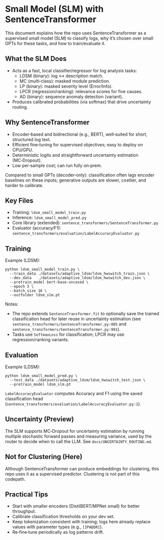 # Small Model (SLM) with SentenceTransformer

This document explains how the repo uses SentenceTransformer as a supervised small model (SLM) to classify logs, why it’s chosen over small GPTs for these tasks, and how to train/evaluate it.

## What the SLM Does

- Acts as a fast, local classifier/regressor for log analysis tasks:
  - LDSM (binary): log ↔ description match.
  - MC (multi‑class): masked module prediction.
  - LP (binary): masked severity level (Error/Info).
  - LPCR (regression/ranking): relevance scores for five causes.
  - AD (binary): sequence anomaly detection (variant).
- Produces calibrated probabilities (via softmax) that drive uncertainty routing.

## Why SentenceTransformer

- Encoder‑based and bidirectional (e.g., BERT), well‑suited for short, structured log text.
- Efficient fine‑tuning for supervised objectives; easy to deploy on CPU/GPU.
- Deterministic logits and straightforward uncertainty estimation (MC‑Dropout).
- Low per‑sample cost; can run fully on‑prem.

Compared to small GPTs (decoder‑only): classification often lags encoder baselines on these inputs; generative outputs are slower, costlier, and harder to calibrate.

## Key Files

- Training: `ldsm_small_model_train.py`
- Inference: `ldsm_small_model_pred.py`
- Core library (extended): `sentence_transformers/SentenceTransformer.py`
- Evaluator (accuracy/F1): `sentence_transformers/evaluation/LabelAccuracyEvaluator.py`

## Training

Example (LDSM):

```
python ldsm_small_model_train.py \
  --train_data ./datasets/adaptive_ldsm/ldsm_hwswitch_train.json \
  --dev_data   ./datasets/adaptive_ldsm/ldsm_hwswitch_dev.json \
  --pretrain_model bert-base-uncased \
  --epoch 3 \
  --batch_size 16 \
  --outfolder ldsm_slm.pt
```

Notes:
- The repo extends `SentenceTransformer.fit` to optionally save the trained classification head for later reuse in uncertainty estimation (see `sentence_transformers/SentenceTransformer.py:805` and `sentence_transformers/SentenceTransformer.py:991`).
- Tasks use `SoftmaxLoss` for classification; LPCR may use regression/ranking variants.

## Evaluation

Example (LDSM):

```
python ldsm_small_model_pred.py \
  --test_data ./datasets/adaptive_ldsm/ldsm_hwswitch_test.json \
  --pretrain_model ldsm_slm.pt
```

`LabelAccuracyEvaluator` computes Accuracy and F1 using the saved classification head (`sentence_transformers/evaluation/LabelAccuracyEvaluator.py:1`).

## Uncertainty (Preview)

The SLM supports MC‑Dropout for uncertainty estimation by running multiple stochastic forward passes and measuring variance, used by the router to decide when to call the LLM. See `docs/UNCERTAINTY_ROUTING.md`.

## Not for Clustering (Here)

Although SentenceTransformer can produce embeddings for clustering, this repo uses it as a supervised predictor. Clustering is not part of this codepath.

## Practical Tips

- Start with smaller encoders (DistilBERT/MPNet small) for better throughput.
- Calibrate classification thresholds on your dev set.
- Keep tokenization consistent with training; logs here already replace values with parameter types (e.g., `[IPADDR]`).
- Re‑fine‑tune periodically as log patterns drift.

